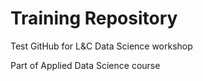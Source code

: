 # Training Repository

Test GitHub for L&C Data Science workshop

Part of Applied Data Science course

